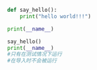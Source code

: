 
<BlogInfo title="8.name内置属性" author="白日梦想猿" pv=0 read_times=0 pre_cost_time=0分5秒 category="模块" tag_list="['模块']" create_time="2020.03.18 14:00:26" update_time="2020.03.18 14:06:46" />

```python
def say_hello():
    print("hello world!!!")

print(__name__)

say_hello()
print(__name__)
#只有在测试情况下运行
#在导入时不会被运行

```
